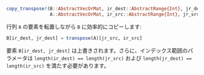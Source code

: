 ```julia
copy_transpose!(B::AbstractVecOrMat, ir_dest::AbstractRange{Int}, jr_dest::AbstractRange{Int},
                A::AbstractVecOrMat, ir_src::AbstractRange{Int}, jr_src::AbstractRange{Int}) -> B
```

行列 `A` の要素を転置しながら `B` に効率的にコピーします:

```julia
B[ir_dest, jr_dest] = transpose(A)[jr_src, ir_src]
```

要素 `B[ir_dest, jr_dest]` は上書きされます。さらに、インデックス範囲のパラメータは `length(ir_dest) == length(jr_src)` および `length(jr_dest) == length(ir_src)` を満たす必要があります。
